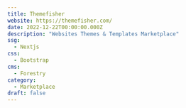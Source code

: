 ```yaml
---
title: Themefisher
website: https://themefisher.com/
date: 2022-12-22T00:00:00.000Z
description: "Websites Themes & Templates Marketplace"
ssg:
  - Nextjs
css:
  - Bootstrap
cms:
  - Forestry
category:
  - Marketplace
draft: false
---
```

